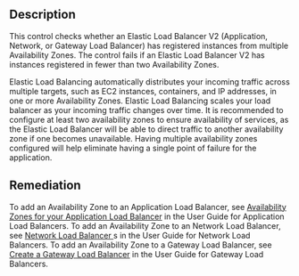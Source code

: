 ## Description

This control checks whether an Elastic Load Balancer V2 (Application, Network, or Gateway Load Balancer) has registered instances from multiple Availability Zones. The control fails if an Elastic Load Balancer V2 has instances registered in fewer than two Availability Zones.

Elastic Load Balancing automatically distributes your incoming traffic across multiple targets, such as EC2 instances, containers, and IP addresses, in one or more Availability Zones. Elastic Load Balancing scales your load balancer as your incoming traffic changes over time. It is recommended to configure at least two availability zones to ensure availability of services, as the Elastic Load Balancer will be able to direct traffic to another availability zone if one becomes unavailable. Having multiple availability zones configured will help eliminate having a single point of failure for the application.

## Remediation

To add an Availability Zone to an Application Load Balancer, see [Availability Zones for your Application Load Balancer](https://docs.aws.amazon.com/elasticloadbalancing/latest/application/load-balancer-subnets.html) in the User Guide for Application Load Balancers. To add an Availability Zone to an Network Load Balancer, see [Network Load Balancer ](https://docs.aws.amazon.com/elasticloadbalancing/latest/network/network-load-balancers.html#availability-zones) s in the User Guide for Network Load Balancers. To add an Availability Zone to a Gateway Load Balancer, see [Create a Gateway Load Balancer](https://docs.aws.amazon.com/elasticloadbalancing/latest/gateway/create-load-balancer.html) in the User Guide for Gateway Load Balancers.